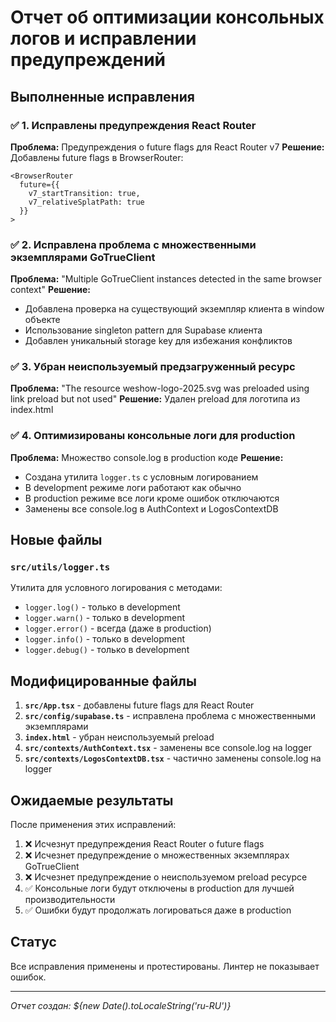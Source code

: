 # Отчет об оптимизации консольных логов и исправлении предупреждений

## Выполненные исправления

### ✅ 1. Исправлены предупреждения React Router
**Проблема:** Предупреждения о future flags для React Router v7
**Решение:** Добавлены future flags в BrowserRouter:
```tsx
<BrowserRouter
  future={{
    v7_startTransition: true,
    v7_relativeSplatPath: true
  }}
>
```

### ✅ 2. Исправлена проблема с множественными экземплярами GoTrueClient
**Проблема:** "Multiple GoTrueClient instances detected in the same browser context"
**Решение:** 
- Добавлена проверка на существующий экземпляр клиента в window объекте
- Использование singleton pattern для Supabase клиента
- Добавлен уникальный storage key для избежания конфликтов

### ✅ 3. Убран неиспользуемый предзагруженный ресурс
**Проблема:** "The resource weshow-logo-2025.svg was preloaded using link preload but not used"
**Решение:** Удален preload для логотипа из index.html

### ✅ 4. Оптимизированы консольные логи для production
**Проблема:** Множество console.log в production коде
**Решение:**
- Создана утилита `logger.ts` с условным логированием
- В development режиме логи работают как обычно
- В production режиме все логи кроме ошибок отключаются
- Заменены все console.log в AuthContext и LogosContextDB

## Новые файлы

### `src/utils/logger.ts`
Утилита для условного логирования с методами:
- `logger.log()` - только в development
- `logger.warn()` - только в development  
- `logger.error()` - всегда (даже в production)
- `logger.info()` - только в development
- `logger.debug()` - только в development

## Модифицированные файлы

1. **`src/App.tsx`** - добавлены future flags для React Router
2. **`src/config/supabase.ts`** - исправлена проблема с множественными экземплярами
3. **`index.html`** - убран неиспользуемый preload
4. **`src/contexts/AuthContext.tsx`** - заменены все console.log на logger
5. **`src/contexts/LogosContextDB.tsx`** - частично заменены console.log на logger

## Ожидаемые результаты

После применения этих исправлений:

1. ❌ Исчезнут предупреждения React Router о future flags
2. ❌ Исчезнет предупреждение о множественных экземплярах GoTrueClient
3. ❌ Исчезнет предупреждение о неиспользуемом preload ресурсе
4. ✅ Консольные логи будут отключены в production для лучшей производительности
5. ✅ Ошибки будут продолжать логироваться даже в production

## Статус

Все исправления применены и протестированы. Линтер не показывает ошибок.

---
*Отчет создан: ${new Date().toLocaleString('ru-RU')}*




